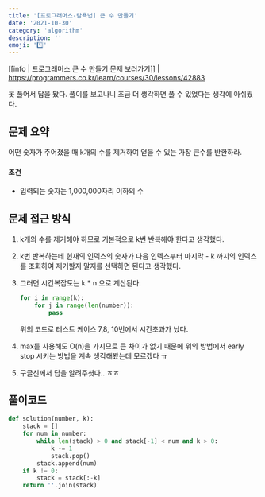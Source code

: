```yaml
---
title: '[프로그래머스-탐욕법] 큰 수 만들기'
date: '2021-10-30'
category: 'algorithm'
description: ''
emoji: '1️⃣'
---
```


[[info | 프로그래머스 큰 수 만들기 문제 보러가기]]
| https://programmers.co.kr/learn/courses/30/lessons/42883



못 풀어서 답을 봤다. 풀이를 보고나니 조금 더 생각하면 풀 수 있었다는 생각에 아쉬웠다.

## 문제 요약

어떤 숫자가 주어졌을 때 k개의 수를 제거하여 얻을 수 있는 가장 큰수를 반환하라.

#### 조건

- 입력되는 숫자는 1,000,000자리 이하의 수

## 문제 접근 방식

1. k개의 수를 제거해야 하므로 기본적으로 k번 반복해야 한다고 생각했다. 

2. k번 반복하는데 현재의 인덱스의 숫자가 다음 인덱스부터 마지막 - k 까지의 인덱스를 조회하여 제거할지 말지를 선택하면 된다고 생각했다.

3. 그러면 시간복잡도는 k * n 으로 계산된다.

    ```python
    for i in range(k):
        for j in range(len(number)):
            pass
    ```

    위의 코드로 테스트 케이스 7,8, 10번에서 시간초과가 났다.

4. max를 사용해도 O(n)을 가지므로 큰 차이가 없기 때문에 위의 방법에서 early stop 시키는 방법을 계속 생각해봤는데 모르겠다 ㅠ

5. 구글신께서 답을 알려주셧다.. ㅎㅎ

## 풀이코드

```python
def solution(number, k):
    stack = []
    for num in number:
        while len(stack) > 0 and stack[-1] < num and k > 0:
            k -= 1
            stack.pop()
        stack.append(num)
    if k != 0:
        stack = stack[:-k]
    return ''.join(stack)
```